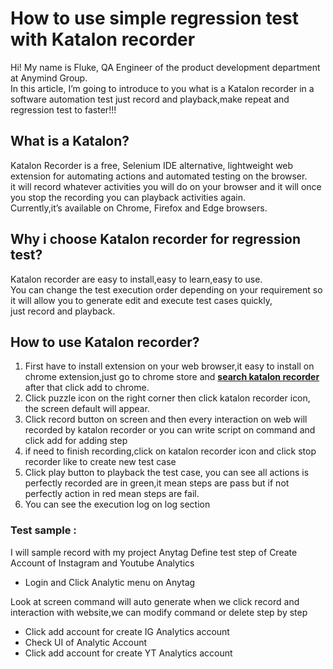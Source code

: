 # How to use simple regression test with Katalon recorder

 Hi! My name is Fluke, QA Engineer of the product development department at Anymind Group.<br>
In this article, 
I’m going to introduce to you what is a Katalon recorder in a software automation test just record and playback,make repeat and regression test to faster!!!

## What is a Katalon?
Katalon Recorder is a free, Selenium IDE alternative, lightweight web extension for automating actions and automated testing on the browser.<br>
it will record whatever activities you will do on your browser and it will once you stop the recording you can playback activities again. <br>
Currently,it’s available on Chrome, Firefox and Edge browsers.<br>

## Why i choose Katalon recorder for regression test?
Katalon recorder are easy to install,easy to learn,easy to use.<br>
You can change the test execution order depending on your requirement so it will allow you to generate edit and execute test cases quickly,<br>
just record and playback.


## How to use Katalon recorder?
1. First have to install extension on your web browser,it easy to install on chrome extension,just go to chrome store and **[search katalon recorder](https://chrome.google.com/webstore/search/katalon%20recorder)** after that click add to chrome.
2. Click puzzle icon on the right corner then click katalon recorder icon, the screen default will appear.
3. Click record button on screen and then every interaction on web will recorded by katalon recorder or you can write script on command and click add for adding step
4. if need to finish recording,click on katalon recorder icon and click stop recorder like  to create new test case
5. Click play button to playback the test case, you can see all actions is perfectly recorded are in green,it mean steps are pass but if not perfectly action in red mean steps are fail.
6. You can see the execution log on log section


  
### Test sample :
I will sample record with my project Anytag
Define test step of Create Account of Instagram and Youtube Analytics
* Login and Click Analytic menu on Anytag<br>

 Look at screen command will auto generate when we click record and interaction with website,we can modify command or delete step by step
* Click add account for create IG Analytics account
* Check UI of Analytic Account
* Click add account for create YT Analytics account

